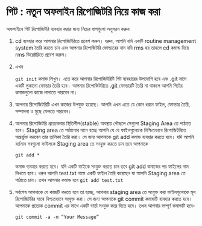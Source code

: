 # গিট : নতুন অফলাইন রিপোজিটরি নিয়ে কাজ করা
 
অফলাইনে গিট রিপোজিটরি ব্যবহার করার জন্য নিচের ধাপগুলো অনুসরন করুন

1. cd ব্যবহার করে আপনার রিপোজিটরিতে প্রবেশ করুন। ধরুন, আপনি যদি একটি routine management system তৈরি করতে চান এবং আপনার রিপোজিটরি ফোল্ডারের নাম যদি rms হয় তাহলে cd কমান্ড দিয়ে rms ডিরেক্টরিতে     প্রবেশ করুন।

2. এখন

    `git init`
   কমান্ড লিখুন। এতে করে আপনার রিপোজিটরিটি গিট ব্যবহারের উপযোগি হবে এবং .git নামে একটি লুকানো ফোল্ডার তৈরি হবে। আপনার রিপোজিটরিতে .git ফোল্ডারটি তৈরি না থাকলে আপনি গিটের কমান্ডগুলো কাজে লাগাতে পারবেন না। 

3. আপনার রিপোজিটরিটি এখন কাজের উপযুক্ত হয়েছে। আপনি এখন এতে যে কোন ধরনে ফাইল, ফোল্ডার তৈরি, সম্পাদনা ও মুছে ফেলতে পারবেন। 

4. আপনার রিপোজিটরি প্রত্যেকবার স্থিতিশীল(stable) অবস্থায় পৌছলে সেগুলো Staging Area তে পাঠাতে হবে। Staging area তে পাঠানোর মানে হচ্ছে আপনি যে যে ফাইলগুলোকে নিশ্চিতভাবে রিপোজিটরিতে অন্তর্ভুক্ত করবেন তার   তালিকা তৈরি করা। সে জন্য আপনাকে git add কমান্ড ব্যবহার করতে হবে। যদি আপনি বর্তমান সবগুলো ফাইলকে Staging area তে সংযুক্ত করতে চান তবে আপনাকে

    `git add *`

    কমান্ড ব্যবহার করতে হবে। যদি একটি ফাইকে সংযুক্ত করতে চান তবে git add কমান্ডের পর ফাইলের নাম লিখতে হবে। ধরুন আপনি test.txt নামে একটি ফাইল তৈরি করেছেন যা আপনি Staging area তে পাঠাতে চান। তখন    আপনার কমান্ড হবে
    `git add test.txt`

5. সর্বশেষ আপনাকে যে কাজটি করতে হবে তা হচ্ছে, আপনার staging area তে সংযুক্ত করা ফাইলগুলোকে মূল রিপোজিটরির সাথে নিশ্চতভাবে সংযুক্ত করা। সে জন্য আপনাকে git commit কমান্ডটি ব্যবহার করতে হবে। আপনাকে প্রত্যেক commit এর সাথে একটি বার্তা সংযুক্ত করে দিতে হবে। তখন আপনার সম্পূর্ণ কমান্ডটি হবে-

    `git commit -a -m “Your Message”`



